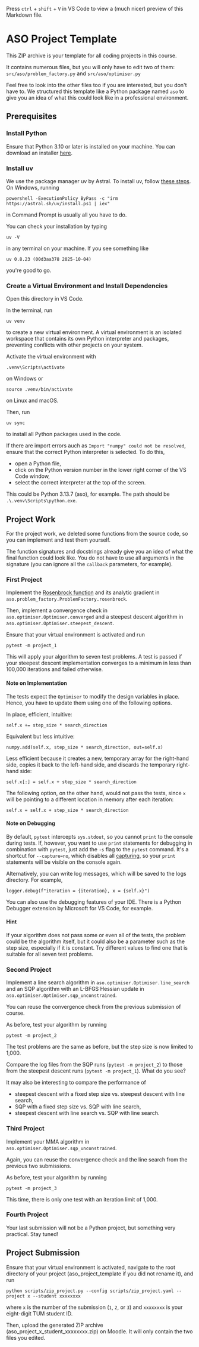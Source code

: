 Press `ctrl` + `shift` + `V` in VS Code to view a (much nicer) preview of this Markdown file.

# ASO Project Template

This ZIP archive is your template for all coding projects in this course.

It contains numerous files, but you will only have to edit two of them: `src/aso/problem_factory.py` and `src/aso/optimiser.py`

Feel free to look into the other files too if you are interested, but you don't have to. We structured this template like a Python package named `aso` to give you an idea of what this could look like in a professional environment.

## Prerequisites

### Install Python

Ensure that Python 3.10 or later is installed on your machine. You can download an installer [here](https://www.python.org/downloads/).

### Install uv

We use the package manager uv by Astral. To install uv, follow [these steps](https://docs.astral.sh/uv/getting-started/installation/). On Windows, running
```
powershell -ExecutionPolicy ByPass -c "irm https://astral.sh/uv/install.ps1 | iex"
```
in Command Prompt is usually all you have to do.

You can check your installation by typing
```
uv -V
```
in any terminal on your machine. If you see something like
```
uv 0.8.23 (00d3aa378 2025-10-04)
```
you're good to go.

### Create a Virtual Environment and Install Dependencies

Open this directory in VS Code.

In the terminal, run
```
uv venv
```
to create a new virtual environment. A virtual environment is an isolated workspace that contains its own Python interpreter and packages, preventing conflicts with other projects on your system.

Activate the virtual environment with
```
.venv\Scripts\activate
```
on Windows or
```
source .venv/bin/activate
```
on Linux and macOS.

Then, run
```
uv sync
```
to install all Python packages used in the code.

If there are import errors auch as `Import "numpy" could not be resolved`, ensure that the correct Python interpreter is selected. To do this,
- open a Python file,
- click on the Python version number in the lower right corner of the VS Code window,
- select the correct interpreter at the top of the screen.

This could be Python 3.13.7 (aso), for example. The path should be `.\.venv\Scripts\python.exe`.

## Project Work

For the project work, we deleted some functions from the source code, so you can implement and test them yourself.

The function signatures and docstrings already give you an idea of what the final function could look like. You do not have to use all arguments in the signature (you can ignore all the `callback` parameters, for example).

### First Project

Implement the [Rosenbrock function](https://en.wikipedia.org/wiki/Rosenbrock_function) and its analytic gradient in `aso.problem_factory.ProblemFactory.rosenbrock`.

Then, implement a convergence check in `aso.optimiser.Optimiser.converged` and a steepest descent algorithm in `aso.optimiser.Optimiser.steepest_descent`.

Ensure that your virtual environment is activated and run
```
pytest -m project_1
```

This will apply your algorithm to seven test problems. A test is passed if your steepest descent implementation converges to a minimum in less than 100,000 iterations and failed otherwise.

#### Note on Implementation

The tests expect the `Optimiser` to modify the design variables in place. Hence, you have to update them using one of the following options.

In place, efficient, intuitive:
```
self.x += step_size * search_direction
```

Equivalent but less intuitive:
```
numpy.add(self.x, step_size * search_direction, out=self.x)
```

Less efficient because it creates a new, temporary array for the right-hand side, copies it back to the left-hand side, and discards the temporary right-hand side:
```
self.x[:] = self.x + step_size * search_direction
```

The following option, on the other hand, would not pass the tests, since `x` will be pointing to a different location in memory after each iteration:
```
self.x = self.x + step_size * search_direction
```

#### Note on Debugging

By default, `pytest` intercepts `sys.stdout`, so you cannot `print` to the console during tests. If, however, you want to use `print` statements for debugging in combination with `pytest`, just add the `-s` flag to the `pytest` command. It's a shortcut for `--capture=no`, which disables all [capturing](https://docs.pytest.org/en/latest/how-to/capture-stdout-stderr.html), so your `print` statements will be visible on the console again.

Alternatively, you can write log messages, which will be saved to the logs directory. For example,
```
logger.debug(f"iteration = {iteration}, x = {self.x}")
```

You can also use the debugging features of your IDE. There is a Python Debugger extension by Microsoft for VS Code, for example.

#### Hint

If your algorithm does not pass some or even all of the tests, the problem could be the algorithm itself, but it could also be a parameter such as the step size, especially if it is constant. Try different values to find one that is suitable for all seven test problems.

### Second Project

Implement a line search algorithm in `aso.optimiser.Optimiser.line_search` and an SQP algorithm with an L-BFGS Hessian update in `aso.optimiser.Optimiser.sqp_unconstrained`.

You can reuse the convergence check from the previous submission of course.

As before, test your algorithm by running
```
pytest -m project_2
```

The test problems are the same as before, but the step size is now limited to 1,000.

Compare the log files from the SQP runs (`pytest -m project_2`) to those from the steepest descent runs (`pytest -m project_1`). What do you see?

It may also be interesting to compare the performance of
- steepest descent with a fixed step size vs. steepest descent with line search,
- SQP with a fixed step size vs. SQP with line search,
- steepest descent with line search vs. SQP with line search.

### Third Project

Implement your MMA algorithm in `aso.optimiser.Optimiser.sqp_unconstrained`.

Again, you can reuse the convergence check and the line search from the previous two submissions.

As before, test your algorithm by running
```
pytest -m project_3
```

This time, there is only one test with an iteration limit of 1,000.

### Fourth Project

Your last submission will not be a Python project, but something very practical. Stay tuned!

## Project Submission

Ensure that your virtual environment is activated, navigate to the root directory of your project (aso_project_template if you did not rename it), and run
```
python scripts/zip_project.py --config scripts/zip_project.yaml --project x --student xxxxxxxx
```
where `x` is the number of the submission (`1`, `2`, or `3`) and `xxxxxxxx` is your eight-digit TUM student ID.

Then, upload the generated ZIP archive (aso_project_x_student_xxxxxxxx.zip) on Moodle. It will only contain the two files you edited.
